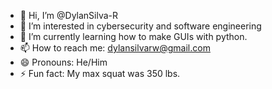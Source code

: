 - 👋 Hi, I’m @DylanSilva-R
- 👀 I’m interested in cybersecurity and software engineering 
- 🌱 I’m currently learning how to make GUIs with python.
- 📫 How to reach me: dylansilvarw@gmail.com
- 😄 Pronouns: He/Him
- ⚡ Fun fact: My max squat was 350 lbs.

<!---
DylanSilva-R/DylanSilva-R is a ✨ special ✨ repository because its `README.md` (this file) appears on your GitHub profile.
You can click the Preview link to take a look at your changes.
--->
